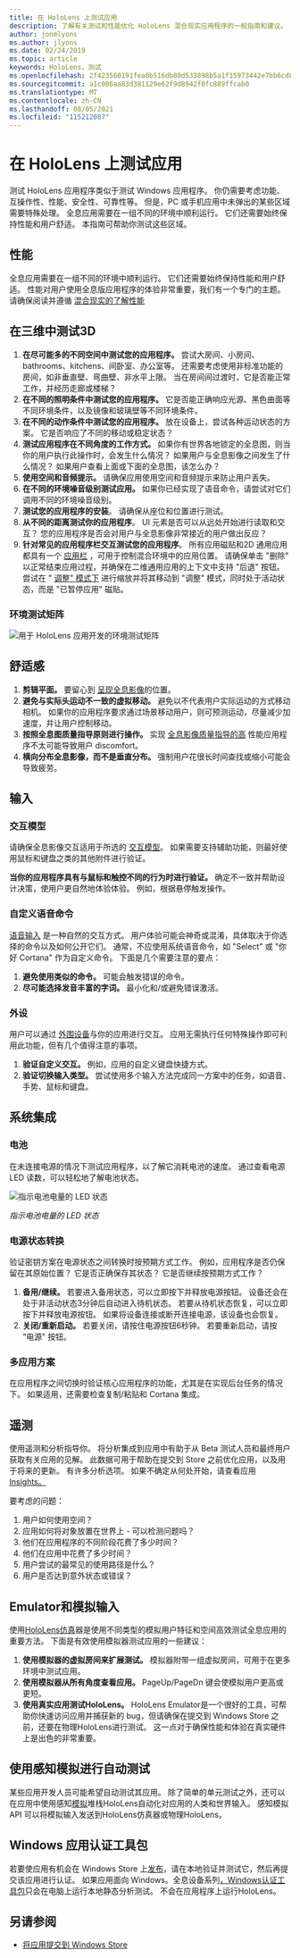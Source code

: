 ```yaml
---
title: 在 HoloLens 上测试应用
description: 了解有关测试和性能优化 HoloLens 混合现实应用程序的一般指南和建议。
author: jonmlyons
ms.author: jlyons
ms.date: 02/24/2019
ms.topic: article
keywords: HoloLens，测试
ms.openlocfilehash: 2f423560191fea8b516db80d533898b5a1f15973442e7bb6cd8878d486e0ffba
ms.sourcegitcommit: a1c086aa83d381129e62f9d8942f0fc889ffcab0
ms.translationtype: MT
ms.contentlocale: zh-CN
ms.lasthandoff: 08/05/2021
ms.locfileid: "115212087"
---
```

# <a name="testing-your-app-on-hololens"></a>在 HoloLens 上测试应用

测试 HoloLens 应用程序类似于测试 Windows 应用程序。 你仍需要考虑功能、互操作性、性能、安全性、可靠性等。 但是，PC 或手机应用中未弹出的某些区域需要特殊处理。 全息应用需要在一组不同的环境中顺利运行。 它们还需要始终保持性能和用户舒适。 本指南可帮助你测试这些区域。

## <a name="performance"></a>性能

全息应用需要在一组不同的环境中顺利运行。 它们还需要始终保持性能和用户舒适。 性能对用户使用全息版应用程序的体验非常重要，我们有一个专门的主题。 请确保阅读并遵循 [混合现实的了解性能](understanding-performance-for-mixed-reality.md)

## <a name="testing-3d-in-3d"></a>在三维中测试3D

1. **在尽可能多的不同空间中测试您的应用程序。** 尝试大房间、小房间、bathrooms、kitchens、间卧室、办公室等。 还需要考虑使用非标准功能的房间，如非垂直壁、弯曲壁、非水平上限。 当在房间间过渡时，它是否能正常工作，并经历走廊或楼梯？
2. **在不同的照明条件中测试您的应用程序。** 它是否能正确响应光源、黑色曲面等不同环境条件，以及镜像和玻璃壁等不同环境条件。
3. **在不同的动作条件中测试您的应用程序。** 放在设备上，尝试各种运动状态的方案。 它是否响应了不同的移动或稳定状态？
4. **测试应用程序在不同角度的工作方式。** 如果你有世界各地锁定的全息图，则当你的用户执行此操作时，会发生什么情况？ 如果用户与全息影像之间发生了什么情况？ 如果用户查看上面或下面的全息图，该怎么办？
5. **使用空间和音频提示。** 请确保应用使用空间和音频提示来防止用户丢失。
6. **在不同的环境噪音级别测试应用。** 如果你已经实现了语音命令，请尝试对它们调用不同的环境噪音级别。
7. **测试您的应用程序的安装**。 请确保从座位和位置进行测试。
8. **从不同的距离测试你的应用程序**。 UI 元素是否可以从远处开始进行读取和交互？ 您的应用程序是否会对用户与全息影像非常接近的用户做出反应？
9. **针对常见的应用程序栏交互测试您的应用程序**。 所有应用磁贴和2D 通用应用都具有一个 [应用栏](../../discover/navigating-the-windows-mixed-reality-home.md#moving-and-adjusting-apps) ，可用于控制混合环境中的应用位置。 请确保单击 "删除" 以正常结束应用过程，并确保在二维通用应用的上下文中支持 "后退" 按钮。 尝试在 " [调整" 模式下](../../discover/navigating-the-windows-mixed-reality-home.md#moving-and-adjusting-apps) 进行缩放并将其移动到 "调整" 模式，同时处于活动状态，而是 "已暂停应用" 磁贴。

### <a name="environmental-test-matrix"></a>环境测试矩阵

![用于 HoloLens 应用开发的环境测试矩阵](images/environment-matrix-600px.png)

## <a name="comfort"></a>舒适感

1. **剪辑平面。** 要留心到 [呈现全息影像](hologram-stability.md#hologram-render-distances)的位置。
2. **避免与实际头运动不一致的虚拟移动。** 避免以不代表用户实际运动的方式移动相机。 如果你的应用程序要求通过场景移动用户，则可预测运动，尽量减少加速度，并让用户控制移动。
3. **按照全息图质量指导原则进行操作。** 实现 [全息影像质量指导的高](hologram-stability.md) 性能应用程序不太可能导致用户 discomfort。
4. **横向分布全息影像，而不是垂直分布。** 强制用户花很长时间查找或缩小可能会导致疲劳。

## <a name="input"></a>输入

### <a name="interaction-models"></a>交互模型

请确保全息影像交互适用于所选的 [交互模型](../../design/interaction-fundamentals.md)。
如果需要支持辅助功能，则最好使用鼠标和键盘之类的其他附件进行验证。

**当你的应用程序具有与鼠标和触控不同的行为时进行验证。** 确定不一致并帮助设计决策，使用户更自然地体验体验。 例如，根据悬停触发操作。


### <a name="custom-voice-commands"></a>自定义语音命令

[语音输入](../../design/voice-input.md) 是一种自然的交互方式。 用户体验可能会神奇或混淆，具体取决于你选择的命令以及如何公开它们。 通常，不应使用系统语音命令，如 "Select" 或 "你好 Cortana" 作为自定义命令。 下面是几个需要注意的要点：
1. **避免使用类似的命令。** 可能会触发错误的命令。
2. **尽可能选择发音丰富的字词。** 最小化和/或避免错误激活。

### <a name="peripherals"></a>外设

用户可以通过 [外围设备](../../discover/hardware-accessories.md)与你的应用进行交互。 应用无需执行任何特殊操作即可利用此功能，但有几个值得注意的事项。
1. **验证自定义交互。** 例如，应用的自定义键盘快捷方式。
2. **验证切换输入类型。** 尝试使用多个输入方法完成同一方案中的任务，如语音、手势、鼠标和键盘。

## <a name="system-integration"></a>系统集成

### <a name="battery"></a>电池

在未连接电源的情况下测试应用程序，以了解它消耗电池的速度。 通过查看电源 LED 读数，可以轻松地了解电池状态。 

![指示电池电量的 LED 状态](images/batterypowerledindication-500px.png)<br>

*指示电池电量的 LED 状态*

### <a name="power-state-transitions"></a>电源状态转换

验证密钥方案在电源状态之间转换时按预期方式工作。 例如，应用程序是否仍保留在其原始位置？ 它是否正确保存其状态？ 它是否继续按预期方式工作？
1. **备用/继续。** 若要进入备用状态，可以立即按下并释放电源按钮。 设备还会在处于非活动状态3分钟后自动进入待机状态。 若要从待机状态恢复，可以立即按下并释放电源按钮。 如果将设备连接或断开连接电源，该设备也会恢复。
2. **关闭/重新启动。** 若要关闭，请按住电源按钮6秒钟。 若要重新启动，请按 "电源" 按钮。

### <a name="multi-app-scenarios"></a>多应用方案

在应用程序之间切换时验证核心应用程序的功能，尤其是在实现后台任务的情况下。 如果适用，还需要检查复制/粘贴和 Cortana 集成。

## <a name="telemetry"></a>遥测

使用遥测和分析指导你。 将分析集成到应用中有助于从 Beta 测试人员和最终用户获取有关应用的见解。 此数据可用于帮助在提交到 Store 之前优化应用，以及用于将来的更新。 有许多分析选项。 如果不确定从何处开始，请查看应用[Insights。](https://www.visualstudio.com/products/application-insights-vs.aspx)

要考虑的问题：
1. 用户如何使用空间？
2. 应用如何将对象放置在世界上 - 可以检测问题吗？
3. 他们在应用程序的不同阶段花费了多少时间？
4. 他们在应用中花费了多少时间？
5. 用户尝试的最常见的使用路径是什么？
6. 用户是否达到意外状态或错误？

## <a name="emulator-and-simulated-input"></a>Emulator和模拟输入

使用[HoloLens仿真](using-the-hololens-emulator.md)器是使用不同类型的模拟用户特征和空间高效测试全息应用的重要方法。 下面是有效使用模拟器测试应用的一些建议：
1. **使用模拟器的虚拟房间来扩展测试。** 模拟器附带一组虚拟房间，可用于在更多环境中测试应用。
2. **使用模拟器从所有角度查看应用。** PageUp/PageDn 键会使模拟用户更高或更短。
3. **使用真实应用测试HoloLens。** HoloLens Emulator是一个很好的工具，可帮助你快速访问应用并捕获新的 bug，但请确保在提交到 Windows Store 之前，还要在物理HoloLens进行测试。 这一点对于确保性能和体验在真实硬件上是出色的非常重要。

## <a name="automated-testing-with-perception-simulation"></a>使用感知模拟进行自动测试

某些应用开发人员可能希望自动测试其应用。 除了简单的单元测试之外，还可以在应用中使用感知[模拟](perception-simulation.md)堆栈HoloLens自动化对应用的人类和世界输入。 感知模拟 API 可以将模拟输入发送到HoloLens仿真器或物理HoloLens。

## <a name="windows-app-certification-kit"></a>Windows 应用认证工具包

若要使应用有机会在 Windows Store 上[发布](../../distribute/submitting-an-app-to-the-microsoft-store.md)，请在本地验证并测试它，然后再提交该应用进行认证。 如果应用面向 Windows。全息设备系列[，Windows认证工具包](/windows/uwp/debug-test-perf/windows-app-certification-kit)只会在电脑上运行本地静态分析测试。 不会在应用程序上运行HoloLens。

## <a name="see-also"></a>另请参阅

* [将应用提交到 Windows Store](../../distribute/submitting-an-app-to-the-microsoft-store.md)
